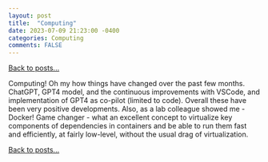 ```yaml
---
layout: post
title:  "Computing"
date: 2023-07-09 21:23:00 -0400
categories: Computing
comments: FALSE
---
```


[Back to posts...](/posts/index.html)

Computing!
Oh my how things have changed over the past few months.
ChatGPT, GPT4 model, and the continuous improvements with VSCode, and implementation of GPT4 as co-pilot (limited to code).
Overall these have been very positive developments.
Also, as a lab colleague showed me - Docker! Game changer - what an excellent concept to virtualize key components of dependencies in containers and be able to run them fast and efficiently, at fairly low-level, without the usual drag of virtualization.

[Back to posts...](/posts/index.html)
